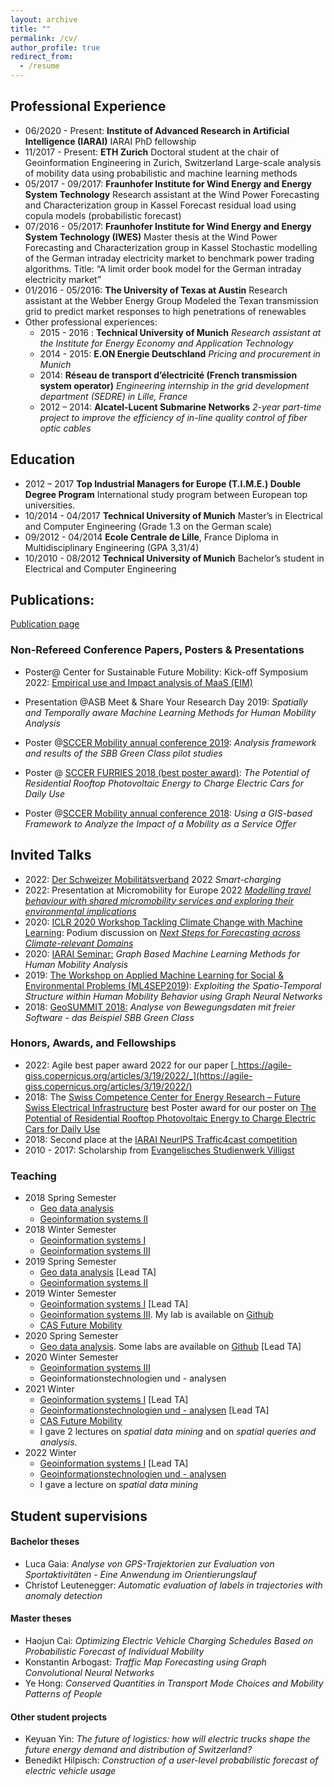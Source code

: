 ```yaml
---
layout: archive
title: ""
permalink: /cv/
author_profile: true
redirect_from:
  - /resume
---
```


## Professional Experience

- 06/2020 - Present: __Institute of Advanced Research in Artificial Intelligence (IARAI)__
  IARAI PhD fellowship
- 11/2017 - Present: __ETH Zurich__
  Doctoral student at the chair of Geoinformation Engineering in Zurich, Switzerland
  Large-scale analysis of mobility data using probabilistic and machine learning methods
- 05/2017 - 09/2017: __Fraunhofer Institute for Wind Energy and Energy System Technology__
  Research assistant at the Wind Power Forecasting and Characterization group in Kassel
  Forecast residual load using copula models (probabilistic forecast)
- 07/2016 - 05/2017: __Fraunhofer Institute for Wind Energy and Energy System Technology (IWES)__
  Master thesis at the Wind Power Forecasting and Characterization group in Kassel
  Stochastic modelling of the German intraday electricity market to benchmark power trading
  algorithms. Title: “A limit order book model for the German intraday electricity market”
- 01/2016 - 05/2016: __The University of Texas at Austin__
  Research assistant at the Webber Energy Group
  Modeled the Texan transmission grid to predict market responses to high penetrations of
  renewables
- Other professional experiences:
	- 2015 - 2016 : __Technical University of Munich__ 
	  *Research assistant at the Institute for Energy Economy and Application Technology* 
	- 2014 - 2015: __E.ON Energie Deutschland__
	  *Pricing and procurement in Munich* 
	- 2014: __Réseau de transport d’électricité (French transmission system operator)__
	  *Engineering internship in the grid development department (SEDRE) in Lille, France*
	- 2012 – 2014: __Alcatel-Lucent Submarine Networks__
	  *2-year part-time project to improve the efficiency of in-line quality control of fiber optic cables*

## Education
- 2012 – 2017 __Top Industrial Managers for Europe (T.I.M.E.) Double Degree Program__
  International study program between European top universities.
- 10/2014 - 04/2017 __Technical University of Munich__
  Master’s in Electrical and Computer Engineering (Grade 1.3 on the German scale)
- 09/2012 - 04/2014 __Ecole Centrale de Lille__, France
  Diploma in Multidisciplinary Engineering (GPA 3,31/4)
- 10/2010 - 08/2012 __Technical University of Munich__
  Bachelor’s student in Electrical and Computer Engineering

## Publications: 
[Publication page](https://n.ethz.ch/~martinhe/publications/)

### Non-Refereed Conference Papers, Posters & Presentations

- Poster@ Center for Sustainable Future Mobility: Kick-off Symposium 2022: [Empirical use and Impact analysis of MaaS (EIM)](https://www.research-collection.ethz.ch/bitstream/handle/20.500.11850/546012/1/v890.pdf)

- Presentation @ASB Meet & Share Your Research Day 2019: _Spatially and Temporally aware Machine Learning Methods for Human Mobility Analysis_

- Poster @[SCCER Mobility annual conference 2019](https://www.sccer-mobility.ch/aboutus/sccer_events/SCCER-Mobility-Annual-Conference-2019/): _Analysis framework and results of the SBB Green Class pilot studies_

- Poster @ [SCCER FURRIES 2018 (best poster award)](https://actu.epfl.ch/news/best-poster-competition-2018-sccer-furies-annual-c/): _The Potential of Residential Rooftop Photovoltaic
  Energy to Charge Electric Cars for Daily Use_

- Poster @[SCCER Mobility annual conference 2018](https://www.sccer-mobility.ch/aboutus/sccer_events/SCCER-Mobility-Annual-Conference/): _Using a GIS-based Framework to Analyze the Impact of a Mobility as a Service Offer_

  
## Invited Talks
- 2022: [Der Schweizer Mobilitätsverband](https://www.sffv.ch/aktuell/news/smart-charging-165.html) 2022 _Smart-charging_
- 2022: Presentation at Micromobility for Europe 2022 _[Modelling travel behaviour with shared micromobility services and exploring their environmental implications](https://www.research-collection.ethz.ch/handle/20.500.11850/542991)_
- 2020: [ICLR 2020 Workshop   Tackling Climate Change with Machine Learning](https://www.climatechange.ai/events/iclr2020.html#methods-day): Podium discussion on _[Next Steps for Forecasting across Climate-relevant Domains](https://youtu.be/wSEtCXEE-G4)_
- 2020: [IARAI Seminar:](https://www.iarai.ac.at/events/graph-based-machine-learning-methods-for-human-mobility-analysis/) _Graph Based Machine Learning Methods for Human Mobility Analysis_
- 2019: [The Workshop on Applied Machine Learning for Social & Environmental Problems (ML4SEP2019](https://sites.google.com/view/ml4sep2019/)): _Exploiting the Spatio-Temporal Structure within Human Mobility Behavior using Graph Neural Networks_
- 2018: [GeoSUMMIT 2018:](https://www.geosummit.ch/de/geosummit-2018/workshops-kongress/kongress-7-juni-2018/nachmittag.html#-mobilitaet-geobasierte-verkehrsmodelllierung-t-221) _Analyse von Bewegungsdaten mit freier Software - das Beispiel SBB Green Class_

### Honors, Awards, and Fellowships
- 2022: Agile best paper award 2022 for our paper [_https://agile-giss.copernicus.org/articles/3/19/2022/_](https://agile-giss.copernicus.org/articles/3/19/2022/)
- 2018: The [Swiss Competence Center for Energy Research – Future Swiss Electrical Infrastructure](https://actu.epfl.ch/news/best-poster-competition-2018-sccer-furies-annual-c/) best Poster award for our poster on [The Potential of Residential Rooftop Photovoltaic Energy to Charge Electric Cars for Daily Use](https://www.research-collection.ethz.ch/handle/20.500.11850/298181)
- 2018: Second place at the [IARAI NeurIPS Traffic4cast competition](https://www.iarai.ac.at/traffic4cast/)
- 2010 - 2017: Scholarship from [Evangelisches Studienwerk Villigst](https://www.evstudienwerk.de/)

### Teaching

- 2018 Spring Semester
  - [Geo data analysis](http://www.vvz.ethz.ch/Vorlesungsverzeichnis/lerneinheit.view?lerneinheitId=120214&semkez=2018S&ansicht=KATALOGDATEN&lang=de)
  - [Geoinformation systems II](http://www.vvz.ethz.ch/Vorlesungsverzeichnis/lerneinheit.view?lerneinheitId=120059&semkez=2018S&ansicht=KATALOGDATEN&lang=de)
- 2018 Winter Semester
  - [Geoinformation systems I](http://www.vvz.ethz.ch/Vorlesungsverzeichnis/lerneinheit.view?lerneinheitId=123829&semkez=2018W&ansicht=KATALOGDATEN&lang=de)
  - [Geoinformation systems III](http://www.vvz.ethz.ch/Vorlesungsverzeichnis/lerneinheit.view?lerneinheitId=123962&semkez=2018W&ansicht=KATALOGDATEN&lang=de)
- 2019 Spring Semester
  - [Geo data analysis](http://www.vvz.ethz.ch/Vorlesungsverzeichnis/lerneinheit.view?lerneinheitId=127707&semkez=2019S&ansicht=KATALOGDATEN&lang=de) [Lead TA]
  - [Geoinformation systems II](http://www.vvz.ethz.ch/Vorlesungsverzeichnis/lerneinheit.view?lerneinheitId=127510&semkez=2019S&ansicht=KATALOGDATEN&lang=de)
- 2019 Winter Semester
  - [Geoinformation systems I](http://www.vvz.ethz.ch/Vorlesungsverzeichnis/lerneinheit.view?lerneinheitId=131436&semkez=2019W&ansicht=KATALOGDATEN&lang=de) [Lead TA]
  - [Geoinformation systems III](http://www.vvz.ethz.ch/Vorlesungsverzeichnis/lerneinheit.view?lerneinheitId=132113&semkez=2019W&ansicht=KATALOGDATEN&lang=de). My lab is available on [Github](https://github.com/henrymartin1/gisIII_unsupervised_solution)
  - [CAS Future Mobility](https://mas-mobilitaet.mavt.ethz.ch/en/)
- 2020 Spring Semester
  - [Geo data analysis](http://www.vvz.ethz.ch/Vorlesungsverzeichnis/lerneinheit.view?lerneinheitId=135656&semkez=2020S&ansicht=KATALOGDATEN&lang=de). Some labs are available on [Github](https://github.com/mie-lab/GDA20) [Lead TA]
- 2020 Winter Semester
  - [Geoinformation systems III](http://www.vvz.ethz.ch/Vorlesungsverzeichnis/lerneinheit.view?lerneinheitId=140516&semkez=2020W&ansicht=KATALOGDATEN&lang=de)
  - Geoinformationstechnologien und - analysen
- 2021 Winter
  - [Geoinformation systems I]() [Lead TA]
  - [Geoinformationstechnologien und - analysen]() [Lead TA]
  - [CAS Future Mobility](https://mas-mobilitaet.mavt.ethz.ch/en/)
  - I gave 2 lectures on _spatial data mining_ and on _spatial queries and analysis_.
- 2022 Winter
  - [Geoinformation systems I](www.vvz.ethz.ch/lerneinheitPre.do?semkez=2022W&lerneinheitId=163389&lang=de) [Lead TA]
  - [Geoinformationstechnologien und - analysen](www.vvz.ethz.ch/lerneinheitPre.do?semkez=2022W&lerneinheitId=163497&lang=de)
  - I gave a lecture on _spatial data mining_

## Student supervisions
#### Bachelor theses
- Luca Gaia: _Analyse von GPS-Trajektorien zur Evaluation von Sportaktivitäten - Eine Anwendung im Orientierungslauf_
- Christof Leutenegger: _Automatic evaluation of labels in trajectories with anomaly detection_ 

#### Master theses
- Haojun Cai: _Optimizing Electric Vehicle Charging Schedules Based on Probabilistic Forecast of Individual Mobility_
- Konstantin Arbogast: _Traffic Map Forecasting using Graph Convolutional Neural Networks_
- Ye Hong: _Conserved Quantities in Transport Mode Choices and Mobility Patterns of People_

#### Other student projects
- Keyuan Yin: _The future of logistics: how will electric trucks shape the future energy demand and distribution of Switzerland?_
- Benedikt Hilpisch: _Construction of a user-level probabilistic forecast of electric vehicle usage_

